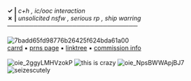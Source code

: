 **✓ |** _c+h , ic/ooc interaction_ </br>
**✗ |** _unsolicited nsfw , serious rp , ship warring_ </br>
──────────────────────────────
</br>
</br>![7badd65fd98776b26425f624bda61a00](https://github.com/stupidcopper/stupidcopper/assets/161649079/4c3ad250-c541-4ff2-8d50-4c101cee7579) </br>
[carrd](https://coppercain.carrd.co) ▪ [prns page](https://en.pronouns.page/@stupidcopper) ▪ [linktree](https://linktr.ee/stupidcopper) ▪ [commission info](https://stupidcoppercomms.carrd.co/#)  </br>
</br> ![oie_2ggyLMHVzokP](https://github.com/stupidcopper/stupidcopper/assets/161649079/6f93e4ba-ed5e-472c-b5a4-7b304e02fb7a)
![this is crazy](https://github.com/stupidcopper/stupidcopper/assets/161649079/c3fa1849-a10f-4aa8-91b9-45ef7a08d53a)
![oie_NpsBWWApjBJ7](https://github.com/stupidcopper/stupidcopper/assets/161649079/af4d9c1f-6106-4ee7-b93e-d7dc2858ae0d)
![seizescutely](https://github.com/stupidcopper/stupidcopper/assets/161649079/6c8a141b-c947-41bf-9c01-a622d03b77a6)

